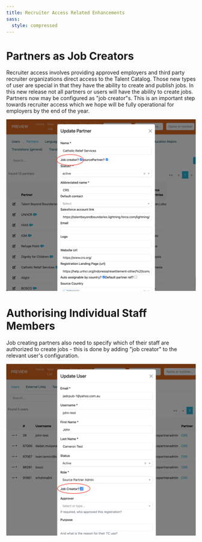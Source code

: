 ```yaml
---
title: Recruiter Access Related Enhancements
sass:
  style: compressed
---
```


# Partners as Job Creators

Recruiter access involves providing approved employers and third party recruiter organizations direct access to
the Talent Catalog. Those new types of user are special in that they have the ability to create 
and publish jobs. 
In this new release not all partners or users will have the ability to create jobs. 
Partners now may be configured as "job creator"s. This is an important step towards recruiter 
access which we hope will be fully operational for employers by the end of the year. 

<div class="card-image-container-narrow">
    <img src="./../assets/images/v210/JobCreator.png" alt="Job Creator Partner" class="card-image">
</div>


# Authorising Individual Staff Members

Job creating partners also need to specify which of their staff are authorized to create jobs - 
this is done by adding "job creator" to the relevant user's configuration.  

<div class="card-image-container-narrow">
  <img src="./../assets/images/v210/JobCreatorUser.png" alt="Job Creator User" class="card-image">
</div>
